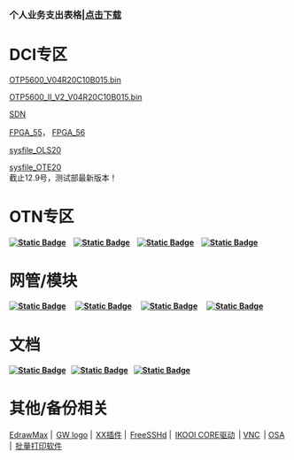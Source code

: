 ### 个人业务支出表格|[点击下载](https://version-1301999062.cos.ap-beijing.myqcloud.com/%E4%B8%AA%E4%BA%BA%E4%B8%9A%E5%8A%A1%E6%94%AF%E5%87%BA-%E5%8F%B6%E6%A0%91%E7%92%9E-x%E6%9C%88.xlsx)

# DCI专区

<!--sec data-title="点击下载" data-id="section0" data-show=true ces-->

[OTP5600_V04R20C10B015.bin](https://version-1301999062.cos.ap-beijing.myqcloud.com/OTP5600_V04R20C10B015.bin)

[OTP5600_II_V2_V04R20C10B015.bin](https://version-1301999062.cos.ap-beijing.myqcloud.com/OTP5600_II_V2_V04R20C10B015.bin) 

[SDN](https://version-1301999062.cos.ap-beijing.myqcloud.com/dci-sdn230823.bin)

[FPGA_55](https://version-1301999062.cos.ap-beijing.myqcloud.com/OTP5500_V2_NMU_v1.1.fpga)，&nbsp;[FPGA_56](https://version-1301999062.cos.ap-beijing.myqcloud.com/OTP5600_NMU_V2.24.fpga)

[sysfile_OLS20](https://version-1301999062.cos.ap-beijing.myqcloud.com/sysfile_gwd_V04R20B016_OTP5600_OLS20.bin)  

[sysfile_OTE20](https://version-1301999062.cos.ap-beijing.myqcloud.com/sysfile_gwd_V04R20B017_OTP5600_OTE20.bin)  <font color="white">--------------------------------------------------------------</font>截止12.9号，测试部最新版本！

<!--endsec-->

# OTN专区

<!--sec data-title="点击下载" data-id="section1" data-show=true ces-->

#### [![Static Badge](https://img.shields.io/badge/Ver-B019-green)](https://version-1301999062.cos.ap-beijing.myqcloud.com/V02R19C18B019.zip) <font color="white">-</font> [![Static Badge](https://img.shields.io/badge/Ver-B013-green)](https://version-1301999062.cos.ap-beijing.myqcloud.com/B013.zip) <font color="white">-</font> [![Static Badge](https://img.shields.io/badge/Ver-B032-green)](https://version-1301999062.cos.ap-beijing.myqcloud.com/B032.zip) <font color="white">-</font> [![Static Badge](https://img.shields.io/badge/Ver-B020-green)](https://version-1301999062.cos.ap-beijing.myqcloud.com/V02R18C02B020.zip)

<!--endsec-->

# 网管/模块

<!--sec data-title="点击下载" data-id="section2" data-show=true ces-->

#### [![Static Badge](https://img.shields.io/badge/OTN-%E7%BD%91%E7%AE%A1-blue)](https://version-1301999062.cos.ap-beijing.myqcloud.com/otn.exe) <font color="white">--</font>[![Static Badge](https://img.shields.io/badge/OTN-%E6%A8%A1%E5%9D%97-blue)](https://version-1301999062.cos.ap-beijing.myqcloud.com/UniView%20DA-3.1.0-b20121221.exe)<font color="white">--</font> [![Static Badge](https://img.shields.io/badge/DCI-%E7%BD%91%E7%AE%A1-green)](https://version-1301999062.cos.ap-beijing.myqcloud.com/dci.exe) <font color="white">--</font>[![Static Badge](https://img.shields.io/badge/DCI-%E6%A8%A1%E5%9D%97-green)](https://version-1301999062.cos.ap-beijing.myqcloud.com/UniView%20DA-3.1.0-b20230727.exe)<font color="white">-----</font>

<!--endsec-->

# 文档

<!--sec data-title="点击下载" data-id="section3" data-show=true ces-->

#### [![Static Badge](https://img.shields.io/badge/%E6%B1%9F%E8%8B%8F-%E7%94%B5%E4%BF%A1%E6%B5%8B%E8%AF%95%E6%8A%A5%E5%91%8A-blue)](https://version-1301999062.cos.ap-beijing.myqcloud.com/%E6%B1%9F%E8%8B%8F%E7%94%B5%E4%BF%A1DCI-BOX_II%E5%9E%8B%E6%B5%8B%E8%AF%95%E6%8A%A5%E5%91%8A.docx) <font color="white">-</font>[![Static Badge](https://img.shields.io/badge/%E9%BB%91%E9%BE%99%E6%B1%9F-%E8%81%94%E9%80%9A%E6%B5%8B%E8%AF%95%E6%8A%A5%E5%91%8A-blue)](https://version-1301999062.cos.ap-beijing.myqcloud.com/%E9%BB%91%E9%BE%99%E6%B1%9F%E8%81%94%E9%80%9A%E6%A8%A1%E5%9D%97%E5%8C%96%E6%B3%A2%E5%88%86%E6%B5%8B%E8%AF%95%E6%8A%A5%E5%91%8A.doc) <font color="white">-</font>[![Static Badge](https://img.shields.io/badge/%E7%A7%BB%E5%8A%A8-%E6%9E%81%E7%AE%80OTN%E6%B5%8B%E8%AF%95-blue)](https://version-1301999062.cos.ap-beijing.myqcloud.com/%E4%B8%AD%E5%9B%BD%E7%A7%BB%E5%8A%A8%E6%9E%81%E7%AE%80%E5%85%89%E4%BC%A0%E9%80%81%E7%BD%91%EF%BC%88OTN%EF%BC%89%E7%B3%BB%E7%BB%9F%E5%92%8C%E8%AE%BE%E5%A4%87%E6%8A%80%E6%9C%AF%E8%A7%84%E8%8C%83v1.2.docx)

<!--endsec-->

# 其他/备份相关

<!--sec data-title="点击下载" data-id="section4" data-show=true ces-->

[EdrawMax](https://version-1301999062.cos.ap-beijing.myqcloud.com/%E4%BA%BF%E5%9B%BE%E5%9B%BE%E7%A4%BA%E6%BF%80%E6%B4%BB.zip) |<font color="white">-</font>[GW logo](https://version-1301999062.cos.ap-beijing.myqcloud.com/LOGO.zip) |<font color="white">-</font>[XX插件](https://version-1301999062.cos.ap-beijing.myqcloud.com/igg_2.3.4.zip) |<font color="white">-</font>[FreeSSHd](https://version-1301999062.cos.ap-beijing.myqcloud.com/freeSSHd.exe) |<font color="white">-</font>[IKOOl CORE驱动](https://version-1301999062.cos.ap-beijing.myqcloud.com/Install_USB_Win10_10059_20_07272023_08042023.zip)<font color="white">-</font>| [VNC](https://version-1301999062.cos.ap-beijing.myqcloud.com/VNC-Viewer-5.3.0-Windows-64bit.exe)<font color="white">-</font>| [OSA](https://version-1301999062.cos.ap-beijing.myqcloud.com/RemoteMonitor%20for%20AQ6370C%20%26%20AQ6150.lnk) |<font color="white">-</font>[批量打印软件](https://version-1301999062.cos.ap-beijing.myqcloud.com/%E6%89%B9%E9%87%8F%E6%89%93%E5%8D%B0.7z)

<!--endsec-->



